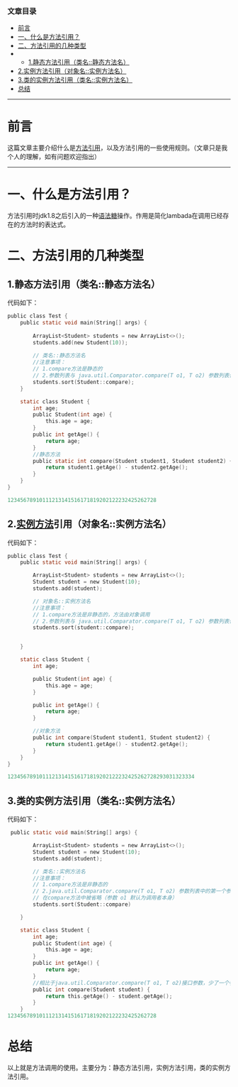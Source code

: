 ### 文章目录

-   [前言](#_5)
-   [一、什么是方法引用？](#_10)
-   [二、方法引用的几种类型](#_13)
-   -   [1.静态方法引用（类名::静态方法名）](#1_14)
-   [2.实例方法引用（对象名::实例方法名）](#2_46)
-   [3.类的实例方法引用（类名::实例方法名）](#3_84)
-   [总结](#_118)

* * *

# 前言

这篇文章主要介绍什么是[方法引用](https://so.csdn.net/so/search?q=%E6%96%B9%E6%B3%95%E5%BC%95%E7%94%A8&spm=1001.2101.3001.7020)，以及方法引用的一些使用规则。（文章只是我个人的理解，如有问题欢迎指出）

* * *

# 一、什么是方法引用？

方法引用时jdk1.8之后引入的一种[语法糖](https://so.csdn.net/so/search?q=%E8%AF%AD%E6%B3%95%E7%B3%96&spm=1001.2101.3001.7020)操作。作用是简化lambada在调用已经存在的方法时的表达式。

# 二、方法引用的几种类型

## 1.静态方法引用（类名::静态方法名）

代码如下：

```c
public class Test {
    public static void main(String[] args) {
    
        ArrayList<Student> students = new ArrayList<>();
        students.add(new Student(10));
        
        // 类名::静态方法名 
        //注意事项：
        // 1.compare方法是静态的
        // 2.参数列表与 java.util.Comparator.compare(T o1, T o2) 参数列表保持一致
        students.sort(Student::compare);
    }

    static class Student {
        int age;
        public Student(int age) {
            this.age = age;
        }
        public int getAge() {
            return age;
        }
		//静态方法
        public static int compare(Student student1, Student student2) {
            return student1.getAge() - student2.getAge();
        }
    }
}

12345678910111213141516171819202122232425262728
```

## 2.[实例方法](https://so.csdn.net/so/search?q=%E5%AE%9E%E4%BE%8B%E6%96%B9%E6%B3%95&spm=1001.2101.3001.7020)引用（对象名::实例方法名）

代码如下：

```c
public class Test {
    public static void main(String[] args) {

        ArrayList<Student> students = new ArrayList<>();
        Student student = new Student(10);
        students.add(student);

        // 对象名::实例方法名
        //注意事项：
        // 1.compare方法是非静态的，方法由对象调用
        // 2.参数列表与 java.util.Comparator.compare(T o1, T o2) 参数列表保持一致
        students.sort(student::compare);


    }

    static class Student {
        int age;

        public Student(int age) {
            this.age = age;
        }

        public int getAge() {
            return age;
        }

        //对象方法
        public int compare(Student student1, Student student2) {
            return student1.getAge() - student2.getAge();
        }
    }
}

12345678910111213141516171819202122232425262728293031323334
```

## 3.类的实例方法引用（类名::实例方法名）

代码如下：

```c
 public static void main(String[] args) {

        ArrayList<Student> students = new ArrayList<>();
        Student student = new Student(10);
        students.add(student);

        // 类名::实例方法名
        //注意事项：
        // 1.compare方法是非静态的
        // 2.java.util.Comparator.compare(T o1, T o2) 参数列表中的第一个参数
        // 在compare方法中被省略（参数 o1 默认为调用者本身）
        students.sort(Student::compare)

    }

    static class Student {
        int age;
        public Student(int age) {
            this.age = age;
        }
        public int getAge() {
            return age;
        }
		//相比于java.util.Comparator.compare(T o1, T o2)接口参数，少了一个参数
        public int compare(Student student) {
            return this.getAge() - student.getAge();
        }
    }
12345678910111213141516171819202122232425262728
```

# 总结

以上就是方法调用的使用。主要分为：静态方法引用，实例方法引用，类的实例方法引用。